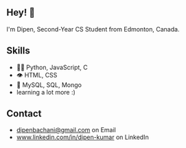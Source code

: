 ## Hey! 👋
I'm Dipen, Second-Year CS Student from Edmonton, Canada.


## Skills
- 👨‍💻 Python, JavaScript, C
- 👁️ HTML, CSS
- 💽 MySQL, SQL, Mongo
- learning a lot more :)

## Contact
- dipenbachani@gmail.com on Email
- www.linkedin.com/in/dipen-kumar on LinkedIn
